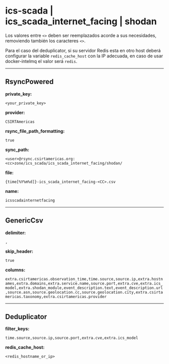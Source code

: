 # ics-scada | ics_scada_internet_facing | shodan

Los valores entre `<>` deben ser reemplazados acorde a sus necesidades, removiendo también los caracteres `<>`.

Para el caso del deduplicator, si su servidor Redis esta en otro host deberá configurar la variable `redis_cache_host` con la IP adecuada, en caso de usar docker-intelmq el valor será `redis`.

---
## RsyncPowered

**private_key:**

`<your_private_key>`

**provider:**

`CSIRTAmericas`

**rsync_file_path_formatting:**

`true`

**sync_path:**

`<user>@rsync.csirtamericas.org:<cc>zone/ics_scada/ics_scada_internet_facing/shodan/`

**file:**

`{time[%Y%m%d]}-ics_scada_internet_facing-<CC>.csv`

**name:**

`icsscadainternetfacing`


---
## GenericCsv

**delimiter:**

`,`

**skip_header:**

`true`

**columns:**

`extra.csirtamericas.observation_time,time.source,source.ip,extra.hostnames,extra.domains,extra.service.name,source.port,extra.cve,extra.ics_model,extra.shodan_module,event_description.text,event_description.url,source.asn,source.geolocation.cc,source.geolocation.city,extra.csirtamericas.taxonomy,extra.csirtamericas.provider`


---
## Deduplicator

**filter_keys:**

`time.source,source.ip,source.port,extra.cve,extra.ics_model`

**redis_cache_host:**

`<redis_hostname_or_ip>`
